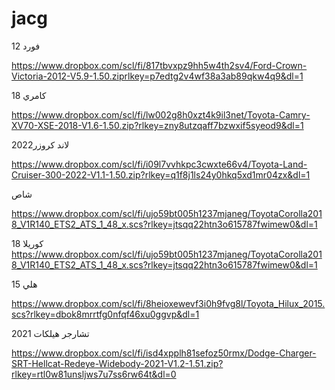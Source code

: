 # jacg

فورد 12

https://www.dropbox.com/scl/fi/817tbvxpz9hh5w4th2sv4/Ford-Crown-Victoria-2012-V5.9-1.50.ziprlkey=p7edtg2v4wf38a3ab89qkw4q9&dl=1

كامري 18

https://www.dropbox.com/scl/fi/lw002g8h0xzt4k9il3net/Toyota-Camry-XV70-XSE-2018-V1.6-1.50.zip?rlkey=zny8utzqaff7bzwxif5syeod9&dl=1

لاند كروزر2022

https://www.dropbox.com/scl/fi/i09l7vvhkpc3cwxte66v4/Toyota-Land-Cruiser-300-2022-V1.1-1.50.zip?rlkey=q1f8j1ls24y0hkq5xd1mr04zx&dl=1

شاص  

https://www.dropbox.com/scl/fi/ujo59bt005h1237mjaneg/ToyotaCorolla2018_V1R140_ETS2_ATS_1_48_x.scs?rlkey=jtsqq22htn3o615787fwimew0&dl=1

كوريلا 18 
https://www.dropbox.com/scl/fi/ujo59bt005h1237mjaneg/ToyotaCorolla2018_V1R140_ETS2_ATS_1_48_x.scs?rlkey=jtsqq22htn3o615787fwimew0&dl=1

هلي 15 

https://www.dropbox.com/scl/fi/8heioxewevf3i0h9fvg8l/Toyota_Hilux_2015.scs?rlkey=dbok8mrrtfg0nfqf46xu0ggvp&dl=1

تشارجر هيلكات 2021 

https://www.dropbox.com/scl/fi/isd4xpplh81sefoz50rmx/Dodge-Charger-SRT-Hellcat-Redeye-Widebody-2021-V1.2-1.51.zip?rlkey=rtl0w81unsljws7u7ss6rw64t&dl=0
